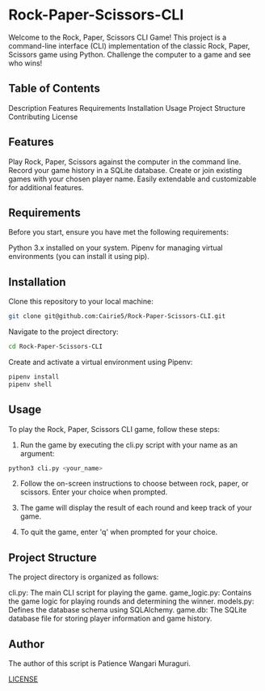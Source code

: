 # Rock-Paper-Scissors-CLI
Welcome to the Rock, Paper, Scissors CLI Game! This project is a command-line interface (CLI) implementation of the classic Rock, Paper, Scissors game using Python. Challenge the computer to a game and see who wins!

## Table of Contents
Description
Features
Requirements
Installation
Usage
Project Structure
Contributing
License

## Features
Play Rock, Paper, Scissors against the computer in the command line.
Record your game history in a SQLite database.
Create or join existing games with your chosen player name.
Easily extendable and customizable for additional features.

## Requirements
Before you start, ensure you have met the following requirements:

Python 3.x installed on your system.
Pipenv for managing virtual environments (you can install it using pip).

## Installation
Clone this repository to your local machine:

```bash
git clone git@github.com:Cairie5/Rock-Paper-Scissors-CLI.git
```

Navigate to the project directory:

```bash
cd Rock-Paper-Scissors-CLI
```

Create and activate a virtual environment using Pipenv:

```bash
pipenv install
pipenv shell
```
## Usage
To play the Rock, Paper, Scissors CLI game, follow these steps:

1. Run the game by executing the cli.py script with your name as an argument:

```bash
python3 cli.py <your_name>
```

2. Follow the on-screen instructions to choose between rock, paper, or scissors. Enter your choice when prompted.

3. The game will display the result of each round and keep track of your game.

4. To quit the game, enter 'q' when prompted for your choice.

## Project Structure
The project directory is organized as follows:

cli.py: The main CLI script for playing the game.
game_logic.py: Contains the game logic for playing rounds and determining the winner.
models.py: Defines the database schema using SQLAlchemy.
game.db: The SQLite database file for storing player information and game history.

## Author
The author of this script is Patience Wangari Muraguri.

[LICENSE](https://github.com/Cairie5/Rock-Paper-Scissors-CLI/blob/main/LICENSE)

